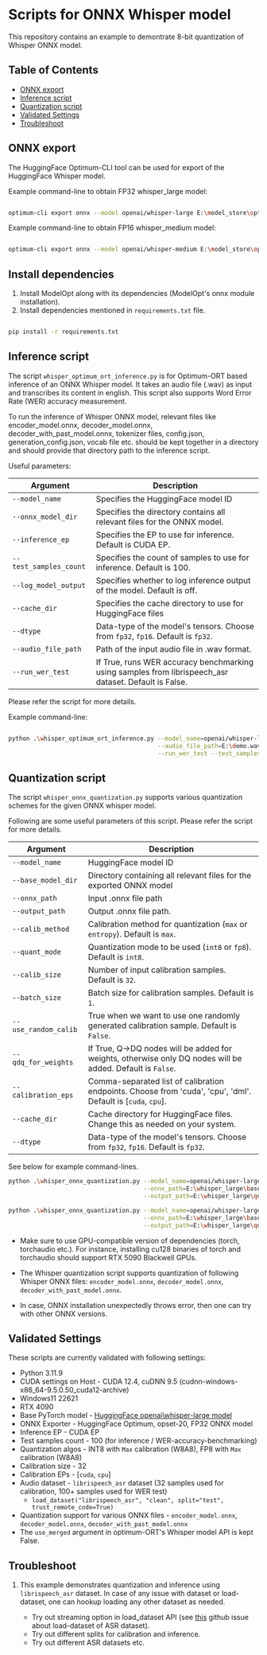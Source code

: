 # Scripts for ONNX Whisper model

This repository contains an example to demontrate 8-bit quantization of Whisper ONNX model.

## Table of Contents

- [ONNX export](#onnx-export)
- [Inference script](#inference-script)
- [Quantization script](#quantization-script)
- [Validated Settings](#validated-settings)
- [Troubleshoot](#troubleshoot)

## ONNX export

The HuggingFace Optimum-CLI tool can be used for export of the HuggingFace Whisper model.

Example command-line to obtain FP32 whisper_large model:

```bash

optimum-cli export onnx --model openai/whisper-large E:\model_store\optimum\whisper_large --task automatic-speech-recognition-with-past --opset 20

```

Example command-line to obtain FP16 whisper_medium model:

```bash

optimum-cli export onnx --model openai/whisper-medium E:\model_store\optimum\whisper_medium --task automatic-speech-recognition-with-past --opset 20 --dtype fp16 --device cuda

```

## Install dependencies

1. Install ModelOpt along with its dependencies (ModelOpt's onnx module installation).
1. Install dependencies mentioned in `requirements.txt` file.

```bash

pip install -r requirements.txt

```

## Inference script

The script `whisper_optimum_ort_inference.py` is for Optimum-ORT based inference of an ONNX Whisper model. It takes an audio file (.wav) as input and transcribes its content in english. This script also supports Word Error Rate (WER) accuracy measurement.

To run the inference of Whisper ONNX model, relevant files like encoder_model.onnx, decoder_model.onnx, decoder_with_past_model.onnx, tokenizer files, config.json, generation_config.json, vocab file etc. should be kept together in a directory and should provide that directory path to the inference script.

Useful parameters:

| **Argument** | **Description** |
|---------------------------|------------------------------------------------------------------------------------------------------|
| `--model_name` | Specifies the HuggingFace model ID |
| `--onnx_model_dir` | Specifies the directory contains all relevant files for the ONNX model. |
| `--inference_ep` | Specifies the EP to use for inference. Default is CUDA EP. |
| `--test_samples_count` | Specifies the count of samples to use for inference. Default is 100. |
| `--log_model_output` | Specifies whether to log inference output of the model. Default is off. |
| `--cache_dir` | Specifies the cache directory to use for HuggingFace files |
| `--dtype` | Data-type of the model's tensors. Choose from `fp32`, `fp16`. Default is `fp32`. |
| `--audio_file_path` | Path of the input audio file in .wav format. |
| `--run_wer_test` | If True, runs WER accuracy benchmarking using samples from librispeech_asr dataset. Default is False.|

Please refer the script for more details.

Example command-line:

```bash

python .\whisper_optimum_ort_inference.py --model_name=openai/whisper-large --onnx_model_dir=E:\whisper_large \
                                          --audio_file_path=E:\demo.wav \
                                          --run_wer_test --test_samples_count=50

```

## Quantization script

The script `whisper_onnx_quantization.py` supports various quantization schemes for the given ONNX whisper model.

Following are some useful parameters of this script. Please refer the script for more details.

| **Argument** | **Description** |
|---------------------------|--------------------------------------------------------------------------------------------------------------|
| `--model_name` | HuggingFace model ID |
| `--base_model_dir` | Directory containing all relevant files for the exported ONNX model |
| `--onnx_path     ` | Input .onnx file path |
| `--output_path ` | Output .onnx file path. |
| `--calib_method` | Calibration method for quantization (`max` or `entropy`). Default is `max`. |
| `--quant_mode` | Quantization mode to be used (`int8` or `fp8`). Default is `int8`. |
| `--calib_size` | Number of input calibration samples. Default is `32`. |
| `--batch_size` | Batch size for calibration samples. Default is `1`. |
| `--use_random_calib` | True when we want to use one randomly generated calibration sample. Default is `False`. |
| `--qdq_for_weights` | If True, Q->DQ nodes will be added for weights, otherwise only DQ nodes will be added. Default is `False`. |
| `--calibration_eps` | Comma-separated list of calibration endpoints. Choose from 'cuda', 'cpu', 'dml'. Default is \[`cuda`, `cpu`\]. |
| `--cache_dir` | Cache directory for HuggingFace files. Change this as needed on your system. |
| `--dtype` | Data-type of the model's tensors. Choose from `fp32`, `fp16`. Default is `fp32`. |

See below for example command-lines.

```bash
python .\whisper_onnx_quantization.py --model_name=openai/whisper-large --base_model_dir=E:\whisper_large\base \
                                      --onnx_path=E:\whisper_large\base\encoder_model.onnx \
                                      --output_path=E:\whisper_large\quant_output\encoder_model.onnx

```

```bash
python .\whisper_onnx_quantization.py --model_name=openai/whisper-large --base_model_dir=E:\whisper_large\base \
                                      --onnx_path=E:\whisper_large\base\decoder_model.onnx \
                                      --output_path=E:\whisper_large\quant_output\decoder_model.onnx
```

- Make sure to use GPU-compatible version of dependencies (torch, torchaudio etc.). For instance, installing cu128 binaries of torch and torchaudio should support RTX 5090 Blackwell GPUs.

- The Whisper quantization script supports quantization of following Whisper ONNX files: `encoder_model.onnx`, `decoder_model.onnx`, `decoder_with_past_model.onnx`.

- In case, ONNX installation unexpectedly throws error, then one can try with other ONNX versions.

## Validated Settings

These scripts are currently validated with following settings:

- Python 3.11.9
- CUDA settings on Host - CUDA 12.4, cuDNN 9.5 (cudnn-windows-x86_64-9.5.0.50_cuda12-archive)
- Windows11 22621
- RTX 4090
- Base PyTorch model - [HuggingFace openai\\whisper-large model](https://huggingface.co/openai/whisper-large)
- ONNX Exporter - HuggingFace Optimum, opset-20, FP32 ONNX model
- Inference EP - CUDA EP
- Test samples count - 100 (for inference / WER-accuracy-benchmarking)
- Quantization algos - INT8 with `Max` calibration (W8A8), FP8 with `Max` calibration (W8A8)
- Calibration size - 32
- Calibration EPs - \[`cuda`, `cpu`\]
- Audio dataset - `librispeech_asr` dataset (32 samples used for calibration, 100+ samples used for WER test)
  - `load_dataset("librispeech_asr", "clean", split="test", trust_remote_code=True)`
- Quantization support for various ONNX files - `encoder_model.onnx`, `decoder_model.onnx`, `decoder_with_past_model.onnx`
- The `use_merged` argument in optimum-ORT's Whisper model API is kept False.

## Troubleshoot

1. This example demonstrates quantization and inference using `librispeech_asr` dataset. In case of any issue with dataset or load-dataset, one can hookup loading any other dataset as needed.

   - Try out streaming option in load_dataset API (see [this](https://github.com/huggingface/datasets/issues/4609) github issue about load-dataset of ASR dataset).
   - Try out different splits for calibration and inference.
   - Try out different ASR datasets etc.

